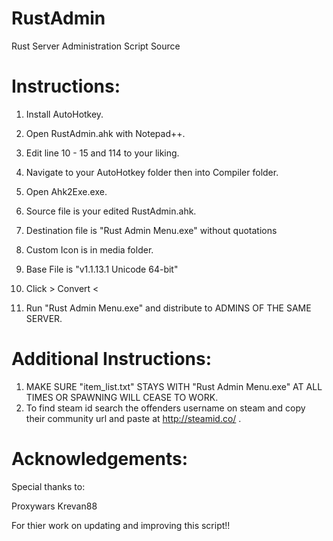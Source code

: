 RustAdmin
=========

Rust Server Administration Script Source

Instructions:
=========

1) Install AutoHotkey.

2) Open RustAdmin.ahk with Notepad++.

3) Edit line 10 - 15 and 114 to your liking.

4) Navigate to your AutoHotkey folder then into Compiler folder.

5) Open Ahk2Exe.exe.

6) Source file is your edited RustAdmin.ahk.

7) Destination file is "Rust Admin Menu.exe" without quotations

8) Custom Icon is in media folder.

9) Base File is "v1.1.13.1 Unicode 64-bit"

10) Click > Convert <

11) Run "Rust Admin Menu.exe" and distribute to ADMINS OF THE SAME SERVER.

Additional Instructions:
=========
1) MAKE SURE "item_list.txt" STAYS WITH "Rust Admin Menu.exe" AT ALL TIMES OR SPAWNING WILL CEASE TO WORK.
2) To find steam id search the offenders username on steam and copy their community url and paste at http://steamid.co/ .


Acknowledgements:
=========

Special thanks to:

Proxywars
Krevan88

For thier work on updating and improving this script!!
